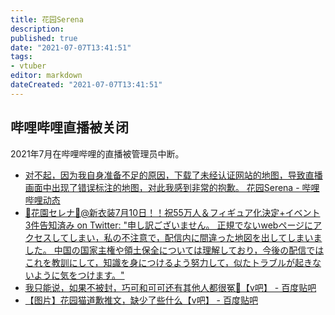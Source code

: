 ```yaml
---
title: 花园Serena
description:
published: true
date: "2021-07-07T13:41:51"
tags:
- vtuber
editor: markdown
dateCreated: "2021-07-07T13:41:51"
---
```


## 哔哩哔哩直播被关闭

2021年7月在哔哩哔哩的直播被管理员中断。

+ [对不起，因为我自身准备不足的原因，下载了未经认证网站的地图，导致直播画面中出现了错误标注的地图，对此我感到非常的抱歉。 花园Serena - 哔哩哔哩动态](https://archive.is/2Jonc "https://t.bilibili.com/543972859474845810")
+ [🍯花園セレナ🍯@新衣装7月10日！！祝55万人＆フィギュア化決定+イベント3件告知済み on Twitter: "申し訳ございません。 正規でないwebページにアクセスしてしまい，私の不注意で，配信内に間違った地図を出してしまいました。 中国の国家主権や領土保全については理解しており，今後の配信ではこれを教訓にして，知識を身につけるよう努力して，似たトラブルが起きないように気をつけます。"](https://web.archive.org/web/20210705132429/https://twitter.com/hanazono_serena/status/1412039641818034184)
+ [我只能说，如果不被封，巧可和可可还有其他人都很冤🤭【v吧】 - 百度贴吧](https://archive.is/ltSEr "https://tieba.baidu.com/p/7436253696")
+ [【图片】花园猫道歉推文，缺少了些什么【v吧】 - 百度贴吧](https://web.archive.org/web/20210706231439/https://tieba.baidu.com/p/7436250406)
